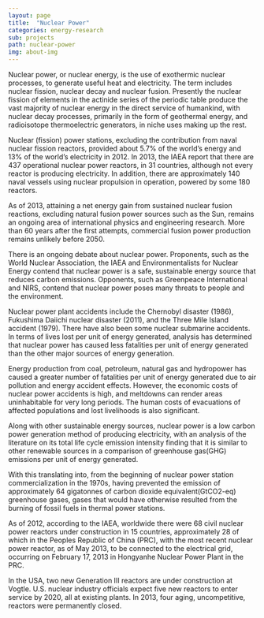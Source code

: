 ```yaml
---
layout: page
title:  "Nuclear Power"
categories: energy-research
sub: projects
path: nuclear-power
img: about-img
---
```



<div class="col-md-8 col-md-offset-2 text-left">

<p class="lead">Nuclear power, or nuclear energy, is the use of exothermic nuclear processes, to generate useful heat and electricity. The term includes nuclear fission, nuclear decay and nuclear fusion. Presently the nuclear fission of elements in the actinide series of the periodic table produce the vast majority of nuclear energy in the direct service of humankind, with nuclear decay processes, primarily in the form of geothermal energy, and radioisotope thermoelectric generators, in niche uses making up the rest.</p>

<p class="lead">Nuclear (fission) power stations, excluding the contribution from naval nuclear fission reactors, provided about 5.7% of the world’s energy and 13% of the world’s electricity in 2012. In 2013, the IAEA report that there are 437 operational nuclear power reactors, in 31 countries, although not every reactor is producing electricity. In addition, there are approximately 140 naval vessels using nuclear propulsion in operation, powered by some 180 reactors.</p>

<p class="lead">As of 2013, attaining a net energy gain from sustained nuclear fusion reactions, excluding natural fusion power sources such as the Sun, remains an ongoing area of international physics and engineering research. More than 60 years after the first attempts, commercial fusion power production remains unlikely before 2050.</p>

<p class="lead">There is an ongoing debate about nuclear power. Proponents, such as the World Nuclear Association, the IAEA and Environmentalists for Nuclear Energy contend that nuclear power is a safe, sustainable energy source that reduces carbon emissions. Opponents, such as Greenpeace International and NIRS, contend that nuclear power poses many threats to people and the environment.</p>

<p class="lead">Nuclear power plant accidents include the Chernobyl disaster (1986), Fukushima Daiichi nuclear disaster (2011), and the Three Mile Island accident (1979). There have also been some nuclear submarine accidents. In terms of lives lost per unit of energy generated, analysis has determined that nuclear power has caused less fatalities per unit of energy generated than the other major sources of energy generation.</p>

<p class="lead">Energy production from coal, petroleum, natural gas and hydropower has caused a greater number of fatalities per unit of energy generated due to air pollution and energy accident effects. However, the economic costs of nuclear power accidents is high, and meltdowns can render areas uninhabitable for very long periods. The human costs of evacuations of affected populations and lost livelihoods is also significant.</p>

<p class="lead">Along with other sustainable energy sources, nuclear power is a low carbon power generation method of producing electricity, with an analysis of the literature on its total life cycle emission intensity finding that it is similar to other renewable sources in a comparison of greenhouse gas(GHG) emissions per unit of energy generated.</p>

<p class="lead">With this translating into, from the beginning of nuclear power station commercialization in the 1970s, having prevented the emission of approximately 64 gigatonnes of carbon dioxide equivalent(GtCO2-eq) greenhouse gases, gases that would have otherwise resulted from the burning of fossil fuels in thermal power stations.</p>

<p class="lead">As of 2012, according to the IAEA, worldwide there were 68 civil nuclear power reactors under construction in 15 countries, approximately 28 of which in the Peoples Republic of China (PRC), with the most recent nuclear power reactor, as of May 2013, to be connected to the electrical grid, occurring on February 17, 2013 in Hongyanhe Nuclear Power Plant in the PRC.</p>

<p class="lead">In the USA, two new Generation III reactors are under construction at Vogtle. U.S. nuclear industry officials expect five new reactors to enter service by 2020, all at existing plants. In 2013, four aging, uncompetitive, reactors were permanently closed.</p>

</div>